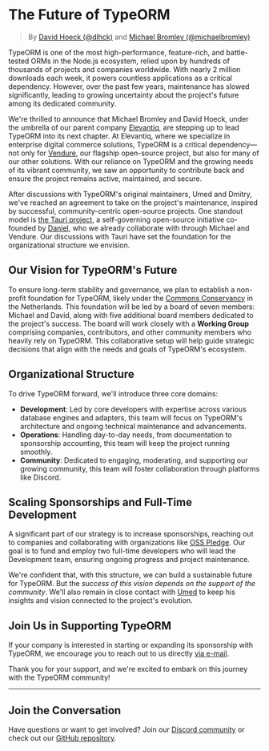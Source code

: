 # The Future of TypeORM

> By [David Hoeck (@dlhck)](https://github.com/dlhck) and [Michael Bromley (@michaelbromley)](https://github.com/michaelbromley)

TypeORM is one of the most high-performance, feature-rich, and battle-tested ORMs in the Node.js ecosystem, relied upon by hundreds of thousands of projects and companies worldwide. With nearly 2 million downloads each week, it powers countless applications as a critical dependency. However, over the past few years, maintenance has slowed significantly, leading to growing uncertainty about the project's future among its dedicated community.

We're thrilled to announce that Michael Bromley and David Hoeck, under the umbrella of our parent company [Elevantiq](https://elevantiq.com/), are
stepping up to lead TypeORM into its next chapter. At Elevantiq, where we
specialize in enterprise digital commerce solutions, TypeORM is a critical dependency—not
only for [Vendure](https://vendure.io/), our flagship open-source project, but also for many of our other solutions.
With our reliance on TypeORM and the growing needs of its vibrant community, we saw an
opportunity to contribute back and ensure the project remains active, maintained, and secure.

After discussions with TypeORM's original maintainers, Umed and Dmitry, we've reached an agreement to take on the project's maintenance, inspired by successful, community-centric open-source projects. One standout model is [the Tauri project](https://github.com/tauri-apps/tauri), a self-governing open-source initiative co-founded by [Daniel](https://github.com/denjell-crabnebula), who we already collaborate with through Michael and Vendure. Our discussions with Tauri have set the foundation for the organizational structure we envision.

## Our Vision for TypeORM's Future

To ensure long-term stability and governance, we plan to establish a non-profit
foundation for TypeORM, likely under the [Commons Conservancy](https://commonsconservancy.org/) in the Netherlands.
This foundation will be led by a board of seven members: Michael and David,
along with five additional board members dedicated to the project's success.
The board will work closely with a **Working Group** comprising companies, contributors,
and other community members who heavily rely on TypeORM. This collaborative setup will help guide
strategic decisions that align with the needs and goals of TypeORM's ecosystem.

## Organizational Structure

To drive TypeORM forward, we'll introduce three core domains:

-   **Development**: Led by core developers with expertise across various database engines and adapters, this team will focus on TypeORM's architecture and ongoing technical maintenance and advancements.
-   **Operations**: Handling day-to-day needs, from documentation to sponsorship accounting, this team will keep the project running smoothly.
-   **Community**: Dedicated to engaging, moderating, and supporting our growing community, this team will foster collaboration through platforms like Discord.

## Scaling Sponsorships and Full-Time Development

A significant part of our strategy is to increase sponsorships, reaching out to
companies and collaborating with organizations like [OSS Pledge](https://opensourcepledge.com/). Our goal is to fund and
employ two full-time developers who will lead the Development team, ensuring ongoing progress
and project maintenance.

We're confident that, with this structure, we can build a sustainable future for TypeORM. But the
_success of this vision depends on the support of the community_.
We'll also remain in close contact with [Umed](https://github.com/pleerock) to keep his insights and vision connected to the project's evolution.

## Join Us in Supporting TypeORM

If your company is interested in starting or expanding its sponsorship with TypeORM, we encourage you to reach out to us directly [via e-mail](mailto:typeorm@elevantiq.com).

Thank you for your support, and we're excited to embark on this journey with the TypeORM community!

---

## Join the Conversation

Have questions or want to get involved? Join our [Discord community](https://discord.gg/query-runners) or check out our [GitHub repository](https://github.com/typeorm/typeorm).

